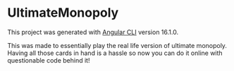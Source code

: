 # UltimateMonopoly

This project was generated with [Angular CLI](https://github.com/angular/angular-cli) version 16.1.0.

This was made to essentially play the real life version of ultimate monopoly. Having all those cards in hand is a hassle so now you can do it online with questionable code behind it!